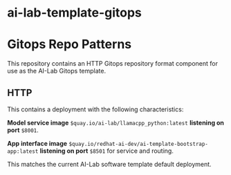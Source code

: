# ai-lab-template-gitops

# Gitops Repo Patterns

This repository contains an HTTP Gitops repository format component for use as the AI-Lab Gitops template.

## HTTP

This contains a deployment with the following characteristics:

**Model service image** `$quay.io/ai-lab/llamacpp_python:latest` **listening on port** `$8001`.

**App interface image** `$quay.io/redhat-ai-dev/ai-template-bootstrap-app:latest` **listening on port** `$8501` for service and routing.

This matches the current AI-Lab software template default deployment.